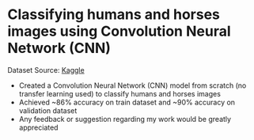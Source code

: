 # Classifying humans and horses images using Convolution Neural Network (CNN)
Dataset Source: [Kaggle](https://www.kaggle.com/datasets/sanikamal/horses-or-humans-dataset)
* Created a Convolution Neural Network (CNN) model from scratch (no transfer learning used) to classify humans and horses images
* Achieved ~86% accuracy on train dataset and ~90% accuracy on validation dataset
* Any feedback or suggestion regarding my work would be greatly appreciated
